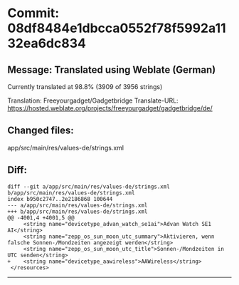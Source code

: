 # Commit: 08df8484e1dbcca0552f78f5992a1132ea6dc834
## Message: Translated using Weblate (German)

Currently translated at 98.8% (3909 of 3956 strings)

Translation: Freeyourgadget/Gadgetbridge
Translate-URL: https://hosted.weblate.org/projects/freeyourgadget/gadgetbridge/de/
## Changed files:
app/src/main/res/values-de/strings.xml

## Diff:
```
diff --git a/app/src/main/res/values-de/strings.xml b/app/src/main/res/values-de/strings.xml
index b950c2747..2e2186868 100644
--- a/app/src/main/res/values-de/strings.xml
+++ b/app/src/main/res/values-de/strings.xml
@@ -4001,4 +4001,5 @@
     <string name="devicetype_advan_watch_se1ai">Advan Watch SE1 AI</string>
     <string name="zepp_os_sun_moon_utc_summary">Aktivieren, wenn falsche Sonnen-/Mondzeiten angezeigt werden</string>
     <string name="zepp_os_sun_moon_utc_title">Sonnen-/Mondzeiten in UTC senden</string>
+    <string name="devicetype_aawireless">AAWireless</string>
 </resources>
```
-----------------------------------
